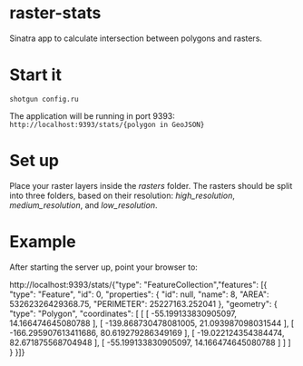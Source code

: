 raster-stats
============

Sinatra app to calculate intersection between polygons and rasters.


Start it
============

<pre><code>shotgun config.ru</code></pre>
The application will be running in port 9393:
<code>http://localhost:9393/stats/{polygon in GeoJSON}</code>


Set up
============

Place your raster layers inside the <em>rasters</em> folder. The rasters should be split into three folders, based on their resolution: <em>high_resolution</em>, <em>medium_resolution</em>, and <em>low_resolution</em>.


Example
===========

After starting the server up, point your browser to:

http://localhost:9393/stats/{"type": "FeatureCollection","features": [{ "type": "Feature", "id": 0, "properties": { "id": null, "name": 8, "AREA": 53262326429368.75, "PERIMETER": 25227163.252041 }, "geometry": { "type": "Polygon", "coordinates": [ [ [ -55.199133830905097, 14.166474645080788 ], [ -139.868730478081005, 21.093987098031544 ], [ -166.295907613411686, 80.619279286349169 ], [ -19.022124354384474, 82.671875568704948 ], [ -55.199133830905097, 14.166474645080788 ] ] ] } }]}